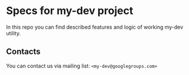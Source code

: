 # Specs for my-dev project

In this repo you can find described features and logic of
working my-dev utility.

## Contacts

You can contact us via mailing list: `<my-dev@googlegroups.com>`
